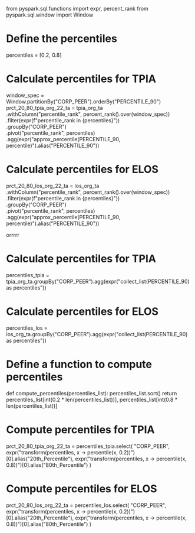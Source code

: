 
from pyspark.sql.functions import expr, percent_rank
from pyspark.sql.window import Window

# Define the percentiles
percentiles = [0.2, 0.8]

# Calculate percentiles for TPIA
window_spec = Window.partitionBy("CORP_PEER").orderBy("PERCENTILE_90")
prct_20_80_tpia_org_22_ta = tpia_org_ta \
    .withColumn("percentile_rank", percent_rank().over(window_spec)) \
    .filter(expr(f"percentile_rank in {percentiles}")) \
    .groupBy("CORP_PEER") \
    .pivot("percentile_rank", percentiles) \
    .agg(expr("approx_percentile(PERCENTILE_90, percentile)").alias("PERCENTILE_90"))

# Calculate percentiles for ELOS
prct_20_80_los_org_22_ta = los_org_ta \
    .withColumn("percentile_rank", percent_rank().over(window_spec)) \
    .filter(expr(f"percentile_rank in {percentiles}")) \
    .groupBy("CORP_PEER") \
    .pivot("percentile_rank", percentiles) \
    .agg(expr("approx_percentile(PERCENTILE_90, percentile)").alias("PERCENTILE_90"))


orrrrr


# Calculate percentiles for TPIA
percentiles_tpia = tpia_org_ta.groupBy("CORP_PEER").agg(expr("collect_list(PERCENTILE_90) as percentiles"))

# Calculate percentiles for ELOS
percentiles_los = los_org_ta.groupBy("CORP_PEER").agg(expr("collect_list(PERCENTILE_90) as percentiles"))

# Define a function to compute percentiles
def compute_percentiles(percentiles_list):
    percentiles_list.sort()
    return percentiles_list[int(0.2 * len(percentiles_list))], percentiles_list[int(0.8 * len(percentiles_list))]

# Compute percentiles for TPIA
prct_20_80_tpia_org_22_ta = percentiles_tpia.select(
    "CORP_PEER",
    expr("transform(percentiles, x -> percentile(x, 0.2))")[0].alias("20th_Percentile"),
    expr("transform(percentiles, x -> percentile(x, 0.8))")[0].alias("80th_Percentile")
)

# Compute percentiles for ELOS
prct_20_80_los_org_22_ta = percentiles_los.select(
    "CORP_PEER",
    expr("transform(percentiles, x -> percentile(x, 0.2))")[0].alias("20th_Percentile"),
    expr("transform(percentiles, x -> percentile(x, 0.8))")[0].alias("80th_Percentile")
)
